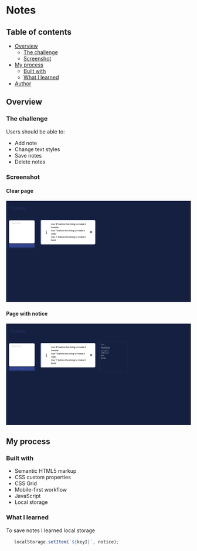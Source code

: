 # Notes

## Table of contents

- [Overview](#overview)
  - [The challenge](#the-challenge)
  - [Screenshot](#screenshot)
- [My process](#my-process)
  - [Built with](#built-with)
  - [What I learned](#what-i-learned)
- [Author](#author)

## Overview

### The challenge

Users should be able to:

- Add note
- Change text styles
- Save notes
- Delete notes

### Screenshot

#### Clear page

![](./screenshots/clearpage.png)

#### Page with notice

![](./screenshots/pagewithnote.png)

## My process

### Built with

- Semantic HTML5 markup
- CSS custom properties
- CSS Grid
- Mobile-first workflow
- JavaScript
- Local storage

### What I learned

To save notes I learned local storage

```js
   localStorage.setItem(`${keyI}`, notice);
```


